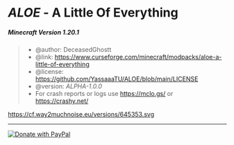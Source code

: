 <h1><i>ALOE</i> - A Little Of Everything</h1>

<h5> Minecraft Version 1.20.1 </h5>


 > * @author:      DeceasedGhostt
 > * @link:        https://www.curseforge.com/minecraft/modpacks/aloe-a-little-of-everything
 > * @license:     https://github.com/YassaaaTU/ALOE/blob/main/LICENSE
 > * @version:     <i>ALPHA-1.0.0</i>
 > * For crash reports or logs use https://mclo.gs/ or https://crashy.net/

https://cf.way2muchnoise.eu/versions/645353.svg
 
---

<a href="https://www.paypal.com/donate/?hosted_button_id=H4C9RMQ3P3KUA">

  <img src="https://pics.paypal.com/00/s/M2E1NTRhMTItZjdiYy00N2Y0LTg1MWMtNDIwNjIwYjQ1ODkx/file.PNG" alt="Donate with PayPal" title="PayPal - The safer, easier way to pay online!" />

</a>

